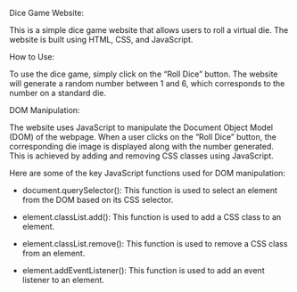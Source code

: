 Dice Game Website:

This is a simple dice game website that allows users to roll a virtual die. The website is built using HTML, CSS, and JavaScript.

How to Use:

To use the dice game, simply click on the “Roll Dice” button. The website will generate a random number between 1 and 6, which corresponds to the number on a standard die.

DOM Manipulation:

The website uses JavaScript to manipulate the Document Object Model (DOM) of the webpage. When a user clicks on the “Roll Dice” button, the corresponding die image is displayed along with the number generated. This is achieved by adding and removing CSS classes using JavaScript.

Here are some of the key JavaScript functions used for DOM manipulation:

- document.querySelector(): This function is used to select an element from the DOM based on its CSS selector.

- element.classList.add(): This function is used to add a CSS class to an element.

- element.classList.remove(): This function is used to remove a CSS class from an element.

- element.addEventListener(): This function is used to add an event listener to an element.
